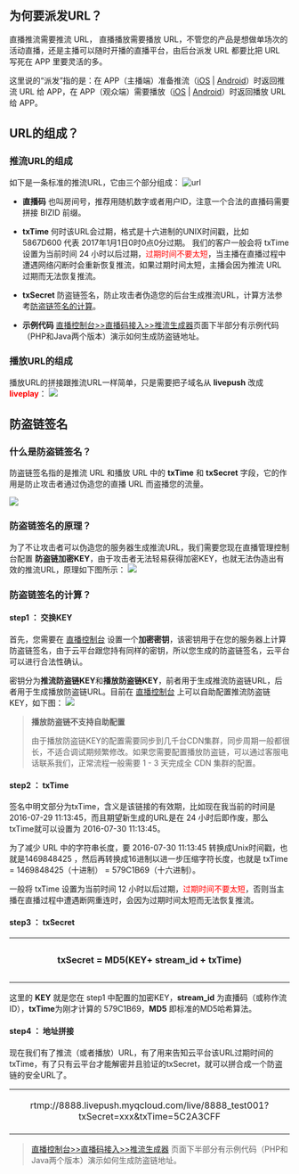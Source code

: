 <h2 id="Why"> 为何要派发URL？</h2>

直播推流需要推流 URL， 直播播放需要播放 URL，不管您的产品是想做单场次的活动直播，还是主播可以随时开播的直播平台，由后台派发 URL 都要比把 URL 写死在 APP 里要灵活的多。

这里说的“派发”指的是：在 APP（主播端）准备推流（[iOS](/document/product/454/7879) | [Android](/document/product/454/7885)）时返回推流 URL 给 APP，在 APP（观众端）需要播放（[iOS](/document/product/454/7880) | [Android](/document/product/454/7886)）时返回播放 URL 给 APP。

<h2 id="URL"> URL的组成？ </h2>

### 推流URL的组成

如下是一条标准的推流URL，它由三个部分组成：
 ![url](http://imgcache.tcecqpoc.fsphere.cn/image/mc.qcloudimg.com/static/img/6b4fd09ab2c7d6f1503070f8c994f4e0/image.png)

- **直播码**
也叫房间号，推荐用随机数字或者用户ID，注意一个合法的直播码需要拼接 BIZID 前缀。

- **txTime**
何时该URL会过期，格式是十六进制的UNIX时间戳，比如 5867D600 代表 2017年1月1日0时0点0分过期。  我们的客户一般会将 txTime 设置为当前时间 24 小时以后过期，<font color='red'>过期时间不要太短</font>，当主播在直播过程中遭遇网络闪断时会重新恢复推流，如果过期时间太短，主播会因为推流 URL 过期而无法恢复推流。

- **txSecret**
防盗链签名，防止攻击者伪造您的后台生成推流URL，计算方法参考[防盗链签名的计算](/document/product/454/9875)。

- **示例代码**
[直播控制台>>直播码接入>>推流生成器](http://console.tcecqpoc.fsphere.cn/live/livecodemanage)页面下半部分有示例代码（PHP和Java两个版本）演示如何生成防盗链地址。

### 播放URL的组成
播放URL的拼接跟推流URL一样简单，只是需要把子域名从 **livepush** 改成 **<font color='red'>liveplay</font>**：
![](http://imgcache.tcecqpoc.fsphere.cn/image/mc.qcloudimg.com/static/img/b7d8744654af4a174edf47f8998348a4/image.png)


<h2 id="Secret"> 防盗链签名</h2>

### 什么是防盗链签名？
防盗链签名指的是推流 URL 和播放 URL 中的 **txTime** 和 **txSecret** 字段，它的作用是防止攻击者通过伪造您的直播 URL 而盗播您的流量。

![](http://imgcache.tcecqpoc.fsphere.cn/image/mc.qcloudimg.com/static/img/4c0ba5f9993da67ff785f10eb4c85f3d/image.png)

### 防盗链签名的原理？
为了不让攻击者可以伪造您的服务器生成推流URL，我们需要您现在直播管理控制台配置 **防盗链加密KEY**，由于攻击者无法轻易获得加密KEY，也就无法伪造出有效的推流URL，原理如下图所示：
![](http://imgcache.tcecqpoc.fsphere.cn/image/mccdn.qcloud.com/static/img/4ea1512fd335f68f30cca0a01e902966/image.png)

### 防盗链签名的计算？
#### step1 ： 交换KEY
首先，您需要在 [直播控制台](http://console.tcecqpoc.fsphere.cn/live/livecodemanage) 设置一个**加密密钥**，该密钥用于在您的服务器上计算防盗链签名，由于云平台跟您持有同样的密钥，所以您生成的防盗链签名，云平台可以进行合法性确认。

密钥分为**推流防盗链KEY**和**播放防盗链KEY**，前者用于生成推流防盗链URL，后者用于生成播放防盗链URL。目前在  [直播控制台](http://console.tcecqpoc.fsphere.cn/live/livecodemanage) 上可以自助配置推流防盗链KEY，如下图：
![](http://imgcache.tcecqpoc.fsphere.cn/image/mc.qcloudimg.com/static/img/6be1d875f1120a16d3692c60bb4485a9/image.png)
 >  **播放防盗链不支持自助配置**
 >   
 > 由于播放防盗链KEY的配置需要同步到几千台CDN集群，同步周期一般都很长，不适合调试期频繁修改。如果您需要配置播放防盗链，可以通过客服电话联系我们，正常流程一般需要 1 - 3 天完成全 CDN 集群的配置。

#### step2 ： txTime
签名中明文部分为txTime，含义是该链接的有效期，比如现在我当前的时间是2016-07-29 11:13:45，而且期望新生成的URL是在 24 小时后即作废，那么txTime就可以设置为 2016-07-30 11:13:45。

为了减少 URL 中的字符串长度，要  2016-07-30 11:13:45 转换成Unix时间戳，也就是1469848425 ，然后再转换成16进制以进一步压缩字符长度，也就是 txTime = 1469848425（十进制） = 579C1B69（十六进制）。
 
一般将 txTime 设置为当前时间 12 小时以后过期，<font color='red'>过期时间不要太短</font>，否则当主播在直播过程中遭遇断网重连时，会因为过期时间太短而无法恢复推流。

#### step3 ： txSecret

<table><tr><td style="width: 700px; height: 80px; text-align:center; "> 
<B>txSecret = MD5(KEY+ stream_id + txTime)</B> 
</td></tr></table>

这里的 **KEY** 就是您在 step1 中配置的加密KEY，**stream_id** 为直播码（或称作流ID），**txTime**为刚才计算的 579C1B69，**MD5** 即标准的MD5哈希算法。

#### step4 ： 地址拼接
现在我们有了推流（或者播放）URL，有了用来告知云平台该URL过期时间的txTime，有了只有云平台才能解密并且验证的txSecret，就可以拼合成一个防盗链的安全URL了。

<table><tr><td style="width: 700px; height: 80px; text-align:center; "> 
rtmp://8888.livepush.myqcloud.com/live/8888_test001?txSecret=xxx&txTime=5C2A3CFF
</td></tr></table>
	
> [直播控制台>>直播码接入>>推流生成器](http://console.tcecqpoc.fsphere.cn/live/livecodemanage) 页面下半部分有示例代码（PHP和Java两个版本）演示如何生成防盗链地址。




